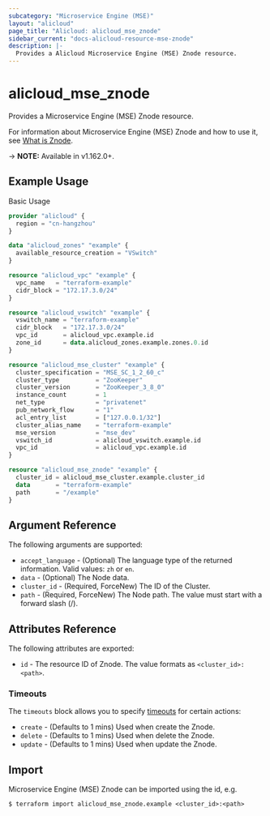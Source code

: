 ```yaml
---
subcategory: "Microservice Engine (MSE)"
layout: "alicloud"
page_title: "Alicloud: alicloud_mse_znode"
sidebar_current: "docs-alicloud-resource-mse-znode"
description: |-
  Provides a Alicloud Microservice Engine (MSE) Znode resource.
---
```


# alicloud\_mse\_znode

Provides a Microservice Engine (MSE) Znode resource.

For information about Microservice Engine (MSE) Znode and how to use it, see [What is Znode](https://help.aliyun.com/document_detail/393622.html).

-> **NOTE:** Available in v1.162.0+.

## Example Usage

Basic Usage

```terraform
provider "alicloud" {
  region = "cn-hangzhou"
}

data "alicloud_zones" "example" {
  available_resource_creation = "VSwitch"
}

resource "alicloud_vpc" "example" {
  vpc_name   = "terraform-example"
  cidr_block = "172.17.3.0/24"
}

resource "alicloud_vswitch" "example" {
  vswitch_name = "terraform-example"
  cidr_block   = "172.17.3.0/24"
  vpc_id       = alicloud_vpc.example.id
  zone_id      = data.alicloud_zones.example.zones.0.id
}

resource "alicloud_mse_cluster" "example" {
  cluster_specification = "MSE_SC_1_2_60_c"
  cluster_type          = "ZooKeeper"
  cluster_version       = "ZooKeeper_3_8_0"
  instance_count        = 1
  net_type              = "privatenet"
  pub_network_flow      = "1"
  acl_entry_list        = ["127.0.0.1/32"]
  cluster_alias_name    = "terraform-example"
  mse_version           = "mse_dev"
  vswitch_id            = alicloud_vswitch.example.id
  vpc_id                = alicloud_vpc.example.id
}

resource "alicloud_mse_znode" "example" {
  cluster_id = alicloud_mse_cluster.example.cluster_id
  data       = "terraform-example"
  path       = "/example"
}
```

## Argument Reference

The following arguments are supported:

* `accept_language` - (Optional) The language type of the returned information. Valid values: `zh` or `en`.
* `data` - (Optional) The Node data.
* `cluster_id` - (Required, ForceNew) The ID of the Cluster.
* `path` - (Required, ForceNew) The Node path. The value must start with a forward slash (/).

## Attributes Reference

The following attributes are exported:

* `id` - The resource ID of Znode. The value formats as `<cluster_id>:<path>`.

### Timeouts

The `timeouts` block allows you to specify [timeouts](https://www.terraform.io/docs/configuration-0-11/resources.html#timeouts) for certain actions:

* `create` - (Defaults to 1 mins) Used when create the Znode.
* `delete` - (Defaults to 1 mins) Used when delete the Znode.
* `update` - (Defaults to 1 mins) Used when update the Znode.

## Import

Microservice Engine (MSE) Znode can be imported using the id, e.g.

```shell
$ terraform import alicloud_mse_znode.example <cluster_id>:<path>
```